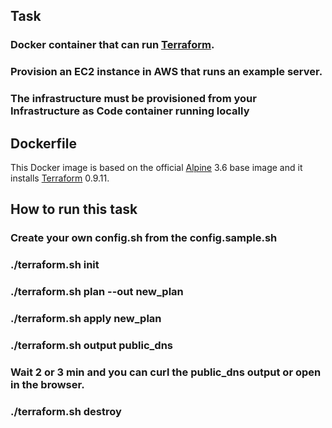 ## Task

### Docker container that can run [Terraform][1].

### Provision an EC2 instance in AWS that runs an example server.

### The infrastructure must be provisioned from your Infrastructure as Code container running locally

## Dockerfile

This Docker image is based on the official [Alpine][2] 3.6 base image and it installs [Terraform][1] 0.9.11.

## How to run this task

### Create your own config.sh from the config.sample.sh

### ./terraform.sh init

### ./terraform.sh plan --out new_plan

### ./terraform.sh apply new_plan

### ./terraform.sh output public_dns

### Wait 2 or 3 min and you can curl the public_dns output or open in the browser.  

### ./terraform.sh destroy

[1]: http://www.terraform.io/ "Terraform"
[2]: https://registry.hub.docker.com/_/alpine "Alpine"
